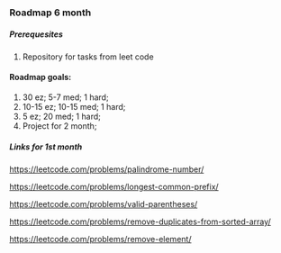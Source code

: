 
### Roadmap 6 month
##### Prerequesites
1. Repository for tasks from leet code

#### Roadmap goals:
1. 30 ez; 5-7 med; 1 hard;
2. 10-15 ez; 10-15 med; 1 hard;
3. 5 ez; 20 med; 1 hard;
4. Project for 2 month;

##### Links for 1st month
https://leetcode.com/problems/palindrome-number/

https://leetcode.com/problems/longest-common-prefix/

https://leetcode.com/problems/valid-parentheses/

https://leetcode.com/problems/remove-duplicates-from-sorted-array/

https://leetcode.com/problems/remove-element/
